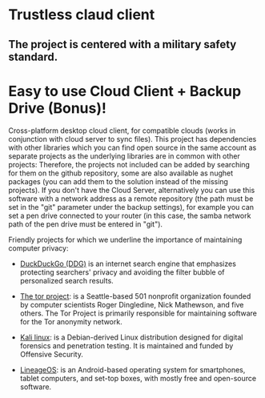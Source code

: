# Trustless claud client

## The project is centered with a military safety standard.

# Easy to use Cloud Client + Backup Drive (Bonus)!

Cross-platform desktop cloud client, for compatible clouds (works in conjunction with cloud server to sync files).
This project has dependencies with other libraries which you can find open source in the same account as separate projects as the underlying libraries are in common with other projects:
Therefore, the projects not included can be added by searching for them on the github repository, some are also available as nughet packages (you can add them to the solution instead of the missing projects).
If you don't have the Cloud Server, alternatively you can use this software with a network address as a remote repository (the path must be set in the "git" parameter under the backup settings), for example you can set a pen drive connected to your router (in this case, the samba network path of the pen drive must be entered in "git").

Friendly projects for which we underline the importance of maintaining computer privacy:

* [DuckDuckGo (DDG)](https://duckduckgo.com/) is an internet search engine that emphasizes protecting searchers' privacy and avoiding the filter bubble of personalized search results.

* [The tor project](https://www.torproject.org/): is a Seattle-based 501 nonprofit organization founded by computer scientists Roger Dingledine, Nick Mathewson, and five others. The Tor Project is primarily responsible for maintaining software for the Tor anonymity network. 

* [Kali linux](https://www.kali.org/): is a Debian-derived Linux distribution designed for digital forensics and penetration testing. It is maintained and funded by Offensive Security.

* [LineageOS](https://lineageos.org/): is an Android-based operating system for smartphones, tablet computers, and set-top boxes, with mostly free and open-source software.
